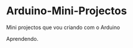 Arduino-Mini-Projectos 
====================

Mini projectos que vou criando com o Arduino 

Aprendendo.

